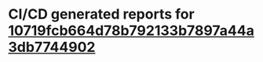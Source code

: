 # CI/CD generated reports for [10719fcb664d78b792133b7897a44a3db7744902](https://github.com/hydephp/develop/commit/10719fcb664d78b792133b7897a44a3db7744902)
